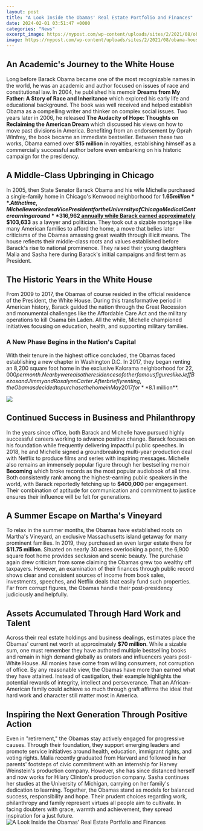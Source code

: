 ```yaml
---
layout: post
title: "A Look Inside the Obamas' Real Estate Portfolio and Finances"
date: 2024-02-01 03:51:47 +0000
categories: "News"
excerpt_image: https://nypost.com/wp-content/uploads/sites/2/2021/08/obama-house-hp.jpg?quality=90&amp;strip=all&amp;w=512
image: https://nypost.com/wp-content/uploads/sites/2/2021/08/obama-house-hp.jpg?quality=90&amp;strip=all&amp;w=512
---
```


## An Academic's Journey to the White House
Long before Barack Obama became one of the most recognizable names in the world, he was an academic and author focused on issues of race and constitutional law. In 2004, he published his memoir **Dreams from My Father: A Story of Race and Inheritance** which explored his early life and educational background. The book was well received and helped establish Obama as a compelling writer and thinker on complex social issues. 
Two years later in 2006, he released **The Audacity of Hope: Thoughts on Reclaiming the American Dream** which discussed his views on how to move past divisions in America. Benefiting from an endorsement by Oprah Winfrey, the book became an immediate bestseller. Between these two works, Obama earned over **$15 million** in royalties, establishing himself as a commercially successful author before even embarking on his historic campaign for the presidency.
## A Middle-Class Upbringing in Chicago 
In 2005, then State Senator Barack Obama and his wife Michelle purchased a single-family home in Chicago's Kenwood neighborhood for **$1.65 million**. At the time, Michelle worked as a Vice President for the University of Chicago Medical Center earning around **$316,962[ annually while Barack earned approximately ](https://fistore.mysenprints.com/collection/alameda)$103,633** as a lawyer and politician. 
They took out a sizable mortgage like many American families to afford the home, a move that belies later criticisms of the Obamas amassing great wealth through illicit means. The house reflects their middle-class roots and values established before Barack's rise to national prominence. They raised their young daughters Malia and Sasha here during Barack's initial campaigns and first term as President.
## The Historic Years in the White House
From 2009 to 2017, the Obamas of course resided in the official residence of the President, the White House. During this transformative period in American history, Barack guided the nation through the Great Recession and monumental challenges like the Affordable Care Act and the military operations to kill Osama bin Laden. All the while, Michelle championed initiatives focusing on education, health, and supporting military families.
### A New Phase Begins in the Nation's Capital  
With their tenure in the highest office concluded, the Obamas faced establishing a new chapter in Washington D.C. In 2017, they began renting an 8,200 square foot home in the exclusive Kalorama neighborhood for $22,000 per month. Nearby were also the residences of other famous figures like Jeff Bezos and Jimmy and Rosalynn Carter. After briefly renting, the Obamas decided to purchase the home in May 2017 for **$8.1 million**.

![](https://nypost.com/wp-content/uploads/sites/2/2021/08/obama-house-10.jpeg?quality=90&amp;strip=all)
## Continued Success in Business and Philanthropy
In the years since office, both Barack and Michelle have pursued highly successful careers working to advance positive change. Barack focuses on his foundation while frequently delivering impactful public speeches. In 2018, he and Michelle signed a groundbreaking multi-year production deal with Netflix to produce films and series with inspiring messages. 
Michelle also remains an immensely popular figure through her bestselling memoir **Becoming** which broke records as the most popular audiobook of all time. Both consistently rank among the highest-earning public speakers in the world, with Barack reportedly fetching up to **$400,000** per engagement. Their combination of aptitude for communication and commitment to justice ensures their influence will be felt for generations.
## A Summer Escape on Martha's Vineyard 
To relax in the summer months, the Obamas have established roots on Martha's Vineyard, an exclusive Massachusetts island getaway for many prominent families. In 2019, they purchased an even larger estate there for **$11.75 million**. Situated on nearly 30 acres overlooking a pond, the 6,900 square foot home provides seclusion and scenic beauty. 
The purchase again drew criticism from some claiming the Obamas grew too wealthy off taxpayers. However, an examination of their finances through public record shows clear and consistent sources of income from book sales, investments, speeches, and Netflix deals that easily fund such properties. Far from corrupt figures, the Obamas handle their post-presidency judiciously and helpfully.
## Assets Accumulated Through Hard Work and Talent
Across their real estate holdings and business dealings, estimates place the Obamas' current net worth at approximately **$70 million**. While a sizable sum, one must remember they have authored multiple bestselling books and remain in high demand globally as orators and influencers years post-White House. All monies have come from willing consumers, not corruption of office.
By any reasonable view, the Obamas have more than earned what they have attained. Instead of castigation, their example highlights the potential rewards of integrity, intellect and perseverance. That an African-American family could achieve so much through graft affirms the ideal that hard work and character still matter most in America.
## Inspiring the Next Generation Through Positive Action  
Even in "retirement," the Obamas stay actively engaged for progressive causes. Through their foundation, they support emerging leaders and promote service initiatives around health, education, immigrant rights, and voting rights. 
Malia recently graduated from Harvard and followed in her parents' footsteps of civic commitment with an internship for Harvey Weinstein's production company. However, she has since distanced herself and now works for Hilary Clinton's production company. Sasha continues her studies at the University of Michigan, carrying on her family's dedication to learning.
Together, the Obamas stand as models for balanced success, responsibility and hope. Their prudent choices regarding work, philanthropy and family represent virtues all people aim to cultivate. In facing doubters with grace, warmth and achievement, they spread inspiration for a just future.
![A Look Inside the Obamas' Real Estate Portfolio and Finances](https://nypost.com/wp-content/uploads/sites/2/2021/08/obama-house-hp.jpg?quality=90&amp;strip=all&amp;w=512)